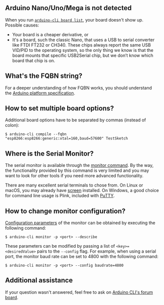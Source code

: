 ## Arduino Nano/Uno/Mega is not detected

When you run [`arduino-cli board list`][arduino cli board list], your board doesn't show up. Possible causes:

- Your board is a cheaper derivative, or
- It's a board, such the classic Nano, that uses a USB to serial converter like FTDI FT232 or CH340. These chips always
  report the same USB VID/PID to the operating system, so the only thing we know is that the board mounts that specific
  USB2Serial chip, but we don’t know which board that chip is on.

## What's the FQBN string?

For a deeper understanding of how FQBN works, you should understand the [Arduino platform specification][0].

## How to set multiple board options?

Additional board options have to be separated by commas (instead of colon):

`$ arduino-cli compile --fqbn "esp8266:esp8266:generic:xtal=160,baud=57600" TestSketch`

## Where is the Serial Monitor?

The serial monitor is available through the [monitor command][monitor command]. By the way, the functionality provided
by this command is very limited and you may want to look for other tools if you need more advanced functionality.

There are many excellent serial terminals to chose from. On Linux or macOS, you may already have [screen][screen]
installed. On Windows, a good choice for command line usage is Plink, included with [PuTTY][putty].

## How to change monitor configuration?

[Configuration parameters][configuration parameters] of the monitor can be obtained by executing the following command:

`$ arduino-cli monitor -p <port> --describe`

These parameters can be modified by passing a list of `<key>=<desiredValue>` pairs to the `--config` flag. For example,
when using a serial port, the monitor baud rate can be set to 4800 with the following command:

`$ arduino-cli monitor -p <port> --config baudrate=4800`

## Additional assistance

If your question wasn't answered, feel free to ask on [Arduino CLI's forum board][1].

[arduino cli board list]: commands/arduino-cli_board_list.md
[0]: platform-specification.md
[1]: https://forum.arduino.cc/c/software/arduino-cli/89
[screen]: https://www.gnu.org/software/screen/manual/screen.html
[putty]: https://www.chiark.greenend.org.uk/~sgtatham/putty/
[monitor command]: commands/arduino-cli_monitor.md
[configuration parameters]: pluggable-monitor-specification.md#describe-command
